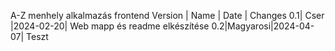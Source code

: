 A-Z menhely alkalmazás frontend
Version | Name    | Date     | Changes
     0.1| Cser    |2024-02-20| Web mapp és readme elkészítése
     0.2|Magyarosi|2024-04-07| Teszt
